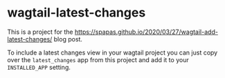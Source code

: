 # wagtail-latest-changes

This is a project for the https://spapas.github.io/2020/03/27/wagtail-add-latest-changes/ blog post. 

To include a latest changes view in your wagtail project you can just copy over the ``latest_changes`` app
from this project and add it to your ``INSTALLED_APP`` setting.
